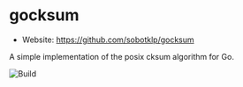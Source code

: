 # gocksum

* Website: https://github.com/sobotklp/gocksum

A simple implementation of the posix cksum algorithm for Go.

![Build](https://github.com/sobotklp/gocksum/actions/workflows/main.yml/badge.svg)
